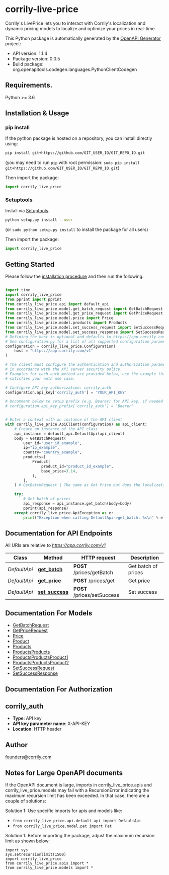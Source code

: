 # corrily-live-price
Corrily's LivePrice lets you to interact with Corrily's localization and dynamic pricing models to localize and
optimize your prices in real-time.


This Python package is automatically generated by the [OpenAPI Generator](https://openapi-generator.tech) project:

- API version: 1.1.4
- Package version: 0.0.5
- Build package: org.openapitools.codegen.languages.PythonClientCodegen

## Requirements.

Python >= 3.6

## Installation & Usage
### pip install

If the python package is hosted on a repository, you can install directly using:

```sh
pip install git+https://github.com/GIT_USER_ID/GIT_REPO_ID.git
```
(you may need to run `pip` with root permission: `sudo pip install git+https://github.com/GIT_USER_ID/GIT_REPO_ID.git`)

Then import the package:
```python
import corrily_live_price
```

### Setuptools

Install via [Setuptools](http://pypi.python.org/pypi/setuptools).

```sh
python setup.py install --user
```
(or `sudo python setup.py install` to install the package for all users)

Then import the package:
```python
import corrily_live_price
```

## Getting Started

Please follow the [installation procedure](#installation--usage) and then run the following:

```python

import time
import corrily_live_price
from pprint import pprint
from corrily_live_price.api import default_api
from corrily_live_price.model.get_batch_request import GetBatchRequest
from corrily_live_price.model.get_price_request import GetPriceRequest
from corrily_live_price.model.price import Price
from corrily_live_price.model.products import Products
from corrily_live_price.model.set_success_request import SetSuccessRequest
from corrily_live_price.model.set_success_response import SetSuccessResponse
# Defining the host is optional and defaults to https://app.corrily.com/v1
# See configuration.py for a list of all supported configuration parameters.
configuration = corrily_live_price.Configuration(
    host = "https://app.corrily.com/v1"
)

# The client must configure the authentication and authorization parameters
# in accordance with the API server security policy.
# Examples for each auth method are provided below, use the example that
# satisfies your auth use case.

# Configure API key authorization: corrily_auth
configuration.api_key['corrily_auth'] = 'YOUR_API_KEY'

# Uncomment below to setup prefix (e.g. Bearer) for API key, if needed
# configuration.api_key_prefix['corrily_auth'] = 'Bearer'


# Enter a context with an instance of the API client
with corrily_live_price.ApiClient(configuration) as api_client:
    # Create an instance of the API class
    api_instance = default_api.DefaultApi(api_client)
    body = GetBatchRequest(
        user_id="user_id_example",
        ip="ip_example",
        country="country_example",
        products=[
            Product(
                product_id="product_id_example",
                base_price=3.14,
            ),
        ],
    ) # GetBatchRequest | The same as Get Price but does the localization and/or optimization across a batch of products.  (optional)

    try:
        # Get batch of prices
        api_response = api_instance.get_batch(body=body)
        pprint(api_response)
    except corrily_live_price.ApiException as e:
        print("Exception when calling DefaultApi->get_batch: %s\n" % e)
```

## Documentation for API Endpoints

All URIs are relative to *https://app.corrily.com/v1*

Class | Method | HTTP request | Description
------------ | ------------- | ------------- | -------------
*DefaultApi* | [**get_batch**](docs/DefaultApi.md#get_batch) | **POST** /prices/getBatch | Get batch of prices
*DefaultApi* | [**get_price**](docs/DefaultApi.md#get_price) | **POST** /prices/get | Get price
*DefaultApi* | [**set_success**](docs/DefaultApi.md#set_success) | **POST** /prices/setSuccess | Set success


## Documentation For Models

 - [GetBatchRequest](docs/GetBatchRequest.md)
 - [GetPriceRequest](docs/GetPriceRequest.md)
 - [Price](docs/Price.md)
 - [Product](docs/Product.md)
 - [Products](docs/Products.md)
 - [ProductsProducts](docs/ProductsProducts.md)
 - [ProductsProductsProduct1](docs/ProductsProductsProduct1.md)
 - [ProductsProductsProduct2](docs/ProductsProductsProduct2.md)
 - [SetSuccessRequest](docs/SetSuccessRequest.md)
 - [SetSuccessResponse](docs/SetSuccessResponse.md)


## Documentation For Authorization


## corrily_auth

- **Type**: API key
- **API key parameter name**: X-API-KEY
- **Location**: HTTP header


## Author

founders@corrily.com


## Notes for Large OpenAPI documents
If the OpenAPI document is large, imports in corrily_live_price.apis and corrily_live_price.models may fail with a
RecursionError indicating the maximum recursion limit has been exceeded. In that case, there are a couple of solutions:

Solution 1:
Use specific imports for apis and models like:
- `from corrily_live_price.api.default_api import DefaultApi`
- `from corrily_live_price.model.pet import Pet`

Solution 1:
Before importing the package, adjust the maximum recursion limit as shown below:
```
import sys
sys.setrecursionlimit(1500)
import corrily_live_price
from corrily_live_price.apis import *
from corrily_live_price.models import *
```

